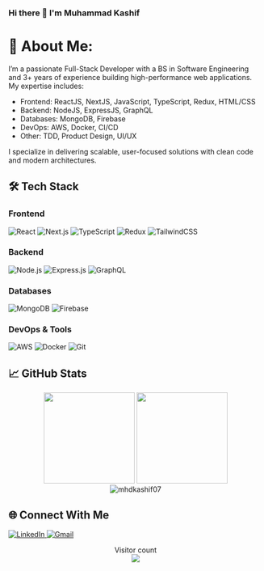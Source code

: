 ### Hi there 👋 I'm Muhammad Kashif

# 💫 About Me:
I’m a passionate Full-Stack Developer with a BS in Software Engineering and 3+ years of experience building high-performance web applications. My expertise includes:

- Frontend: ReactJS, NextJS, JavaScript, TypeScript, Redux, HTML/CSS
- Backend: NodeJS, ExpressJS, GraphQL
- Databases: MongoDB, Firebase
- DevOps: AWS, Docker, CI/CD
- Other: TDD, Product Design, UI/UX

I specialize in delivering scalable, user-focused solutions with clean code and modern architectures.

## 🛠 Tech Stack

### Frontend
![React](https://img.shields.io/badge/React-20232A?style=for-the-badge&logo=react&logoColor=61DAFB)
![Next.js](https://img.shields.io/badge/Next.js-000000?style=for-the-badge&logo=next.js&logoColor=white)
![TypeScript](https://img.shields.io/badge/TypeScript-007ACC?style=for-the-badge&logo=typescript&logoColor=white)
![Redux](https://img.shields.io/badge/Redux-593D88?style=for-the-badge&logo=redux&logoColor=white)
![TailwindCSS](https://img.shields.io/badge/Tailwind_CSS-38B2AC?style=for-the-badge&logo=tailwind-css&logoColor=white)

### Backend
![Node.js](https://img.shields.io/badge/Node.js-339933?style=for-the-badge&logo=nodedotjs&logoColor=white)
![Express.js](https://img.shields.io/badge/Express.js-000000?style=for-the-badge&logo=express&logoColor=white)
![GraphQL](https://img.shields.io/badge/GraphQL-E10098?style=for-the-badge&logo=graphql&logoColor=white)

### Databases
![MongoDB](https://img.shields.io/badge/MongoDB-4EA94B?style=for-the-badge&logo=mongodb&logoColor=white)
![Firebase](https://img.shields.io/badge/Firebase-039BE5?style=for-the-badge&logo=Firebase&logoColor=white)

### DevOps & Tools
![AWS](https://img.shields.io/badge/AWS-%23FF9900.svg?style=for-the-badge&logo=amazon-aws&logoColor=white)
![Docker](https://img.shields.io/badge/Docker-2CA5E0?style=for-the-badge&logo=docker&logoColor=white)
![Git](https://img.shields.io/badge/Git-F05032?style=for-the-badge&logo=git&logoColor=white)

## 📈 GitHub Stats

<div align="center">
  <img height="180em" src="https://github-readme-stats.vercel.app/api?username=mhdkashif07&show_icons=true&theme=radical&include_all_commits=true&count_private=true"/>
  <img height="180em" src="https://github-readme-stats.vercel.app/api/top-langs/?username=mhdkashif07&layout=compact&langs_count=8&theme=radical"/>
</div>

<div align="center">
  <img src="https://github-readme-streak-stats.herokuapp.com/?user=mhdkashif07&theme=radical" alt="mhdkashif07" />
</div>

## 🌐 Connect With Me

<div id="badges">
  <a href="https://www.linkedin.com/in/mhdkashif07/">
    <img src="https://img.shields.io/badge/LinkedIn-0077B5?style=for-the-badge&logo=linkedin&logoColor=white" alt="LinkedIn"/>
  </a>
  <a href="mailto:dexcoder7@gmail.com">
    <img src="https://img.shields.io/badge/Gmail-D14836?style=for-the-badge&logo=gmail&logoColor=white" alt="Gmail"/>
  </a>
</div>

<p align="center"> 
  Visitor count<br>
  <img src="https://profile-counter.glitch.me/mhdkashif07/count.svg" />
</p>
